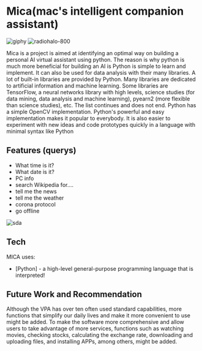 # Mica(mac's intelligent companion assistant)

![giphy](https://user-images.githubusercontent.com/57258143/125439094-25e4f9a7-a328-4f9d-b089-5c2ec5c05a13.gif)
![radiohalo-800](https://user-images.githubusercontent.com/57258143/125439221-a4309f5a-3566-4ee9-9178-339ff685f73b.gif)



Mica is a project is aimed at identifying an optimal way on building a personal AI virtual assistant using python. The reason is why python is much more beneficial for building an AI is Python is simple to learn and implement. It can also be used for data analysis with their many libraries. A lot of built-in libraries are provided by Python. Many libraries are dedicated to artificial information and machine learning. Some libraries are TensorFlow, a neural networks library with high levels, science studies (for data mining, data analysis and machine learning), pyearn2 (more flexible than science studies), etc. The list continues and does not end. Python has a simple OpenCV implementation. Python's powerful and easy implementation makes it popular to everybody. It is also easier to experiment with new ideas and code prototypes quickly in a language with minimal syntax like Python

## Features (querys)

- What time is it?
- What date is it?
- PC info
- search Wikipedia for....
- tell me the news
- tell me the weather
- corona protocol
- go offline

![sda](https://user-images.githubusercontent.com/57258143/125439413-1266e75d-26b4-41b6-8a11-afa51e3b6924.PNG)

## Tech
MICA uses:
- [Python] - a high-level general-purpose programming language that is interpreted!

## Future Work and Recommendation

Although the VPA has over ten often used standard capabilities, more functions that simplify our daily lives and make it more convenient to use might be added.
To make the software more comprehensive and allow users to take advantage of more services, functions such as watching movies, checking stocks, calculating the exchange rate, downloading and uploading files, and installing APPs, among others, might be added. 





